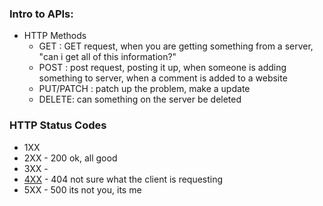 ### Intro to APIs:
- HTTP Methods
    - GET : GET request, when you are getting something from a server, "can i get all of this information?"
    - POST : post request, posting it up, when someone is adding something to server, when a comment is added to a website
    - PUT/PATCH : patch up the problem, make a update
    - DELETE: can something on the server be deleted

### HTTP Status Codes
- 1XX
- 2XX - 200 ok, all good
- 3XX - 
- [4XX](https://http.cat) - 404 not sure what the client is requesting
- 5XX - 500 its not you, its me